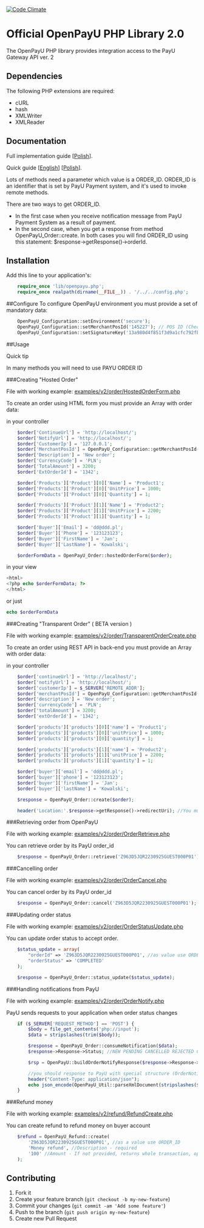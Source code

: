 [![Code Climate](https://codeclimate.com/repos/524eb044f3ea00329815dff1/badges/885c2d52f25c02295344/gpa.png)](https://codeclimate.com/repos/524eb044f3ea00329815dff1/feed)

# Official OpenPayU PHP Library 2.0

The OpenPayU PHP library provides integration access to the PayU Gateway API ver. 2

## Dependencies

The following PHP extensions are required:

* cURL
* hash
* XMLWriter
* XMLReader

## Documentation

Full implementation guide [[Polish](http://developers.payu.com/)].

Quick guide [[English](http://www.payu.com/en/openpayu/QuickGuide.pdf)] [[Polish](http://www.payu.com/pl/openpayu/QuickGuide.pdf)].

Lots of methods need a parameter which value is a ORDER_ID. ORDER_ID is an identifier that is set by PayU
Payment system, and it's used to invoke remote methods.

There are two ways to get ORDER_ID.

- In the first case when you receive notification message from PayU Payment System as a result of payment.
- In the second case, when you get a response from method OpenPayU_Order::create. In both cases you will find
ORDER_ID using this statement: $response->getResponse()->orderId.

## Installation

Add this line to your application's:

```php
    require_once 'lib/openpayu.php';
    require_once realpath(dirname(__FILE__)) . '/../../config.php';
```

##Configure
  To configure OpenPayU environment you must provide a set of mandatory data:

```php
    OpenPayU_Configuration::setEnvironment('secure');
    OpenPayU_Configuration::setMerchantPosId('145227'); // POS ID (Checkout)
    OpenPayU_Configuration::setSignatureKey('13a980d4f851f3d9a1cfc792fb1f5e50'); //Second MD5 key. You will find it in admin panel.
```

##Usage

Quick tip

In many methods you will need to use PAYU ORDER ID


###Creating "Hosted Order"

   File with working example: [examples/v2/order/HostedOrderForm.php](examples/v2/order/HostedOrderForm.php)

   To create an order using HTML form you must provide an Array with order data:

   in your controller
```php
    $order['ContinueUrl'] = 'http://localhost/';
    $order['NotifyUrl'] = 'http://localhost/';
    $order['CustomerIp'] = '127.0.0.1';
    $order['MerchantPosId'] = OpenPayU_Configuration::getMerchantPosId();
    $order['Description'] = 'New order';
    $order['CurrencyCode'] = 'PLN';
    $order['TotalAmount'] = 3200;
    $order['ExtOrderId'] = '1342';

    $order['Products']['Product'][0]['Name'] = 'Product1';
    $order['Products']['Product'][0]['UnitPrice'] = 1000;
    $order['Products']['Product'][0]['Quantity'] = 1;

    $order['Products']['Product'][1]['Name'] = 'Product2';
    $order['Products']['Product'][1]['UnitPrice'] = 2200;
    $order['Products']['Product'][1]['Quantity'] = 1;

    $order['Buyer']['Email'] = 'dd@ddd.pl';
    $order['Buyer']['Phone'] = '123123123';
    $order['Buyer']['FirstName'] = 'Jan';
    $order['Buyer']['LastName'] = 'Kowalski';

    $orderFormData = OpenPayU_Order::hostedOrderForm($order);
```
  in your view
```php
<html>
<?php echo $orderFormData; ?>
</html>
```
  or just
```php
echo $orderFormData
```

###Creating "Transparent Order" ( BETA version )

   File with working example: [examples/v2/order/TransparentOrderCreate.php](examples/v2/order/TransparentOrderCreate.php)

   To create an order using REST API in back-end you must provide an Array with order data:

   in your controller
```php
    $order['continueUrl'] = 'http://localhost/';
    $order['notifyUrl'] = 'http://localhost/';
    $order['customerIp'] = $_SERVER['REMOTE_ADDR'];
    $order['merchantPosId'] = OpenPayU_Configuration::getMerchantPosId();
    $order['description'] = 'New order';
    $order['currencyCode'] = 'PLN';
    $order['totalAmount'] = 3200;
    $order['extOrderId'] = '1342';

    $order['products']['products'][0]['name'] = 'Product1';
    $order['products']['products'][0]['unitPrice'] = 1000;
    $order['products']['products'][0]['quantity'] = 1;

    $order['products']['products'][1]['name'] = 'Product2';
    $order['products']['products'][1]['unitPrice'] = 2200;
    $order['products']['products'][1]['quantity'] = 1;

    $order['buyer']['email'] = 'dd@ddd.pl';
    $order['buyer']['phone'] = '123123123';
    $order['buyer']['firstName'] = 'Jan';
    $order['buyer']['lastName'] = 'Kowalski';

    $response = OpenPayU_Order::create($order);

    header('Location:'.$response->getResponse()->redirectUri); //You must redirect your client to PayU payment summary page.
```

###Retrieving order from OpenPayU

   File with working example: [examples/v2/order/OrderRetrieve.php](examples/v2/order/OrderRetrieve.php)

   You can retrieve order by its PayU order_id

```php
    $response = OpenPayU_Order::retrieve('Z963D5JQR2230925GUEST000P01'); //as parameter use ORDER_ID
```

###Cancelling order

   File with working example: [examples/v2/order/OrderCancel.php](examples/v2/order/OrderCancel.php)

   You can cancel order by its PayU order_id

```php
    $response = OpenPayU_Order::cancel('Z963D5JQR2230925GUEST000P01'); //as parameter use ORDER_ID
```

###Updating order status

   File with working example: [examples/v2/order/OrderStatusUpdate.php](examples/v2/order/OrderStatusUpdate.php)

   You can update order status to accept order.

```php
    $status_update = array(
        "orderId" => 'Z963D5JQR2230925GUEST000P01', //as value use ORDER_ID
        "orderStatus" => 'COMPLETED'
    );

    $response = OpenPayU_Order::status_update($status_update);
```

###Handling notifications from PayU

   File with working example: [examples/v2/order/OrderNotify.php](examples/v2/order/OrderNotify.php)

   PayU sends requests to your application when order status changes

```php
    if ($_SERVER['REQUEST_METHOD'] == 'POST') {
        $body = file_get_contents('php://input');
        $data = stripslashes(trim($body));

        $response = OpenPayU_Order::consumeNotification($data);
        $response->Response->Status; //NEW PENDING CANCELLED REJECTED COMPLETED WAITING_FOR_CONFIRMATION

        $rsp = OpenPayU::buildOrderNotifyResponse($response->Response->Order->OrderId);

        //you should response to PayU with special structure (OrderNotifyResponse)
        header("Content-Type: application/json");
        echo json_encode(OpenPayU_Util::parseXmlDocument(stripslashes($rsp)));
    }
```

###Refund money

   File with working example: [examples/v2/refund/RefundCreate.php](examples/v2/refund/RefundCreate.php)

   You can create refund to refund money on buyer account

```php
    $refund = OpenPayU_Refund::create(
        'Z963D5JQR2230925GUEST000P01', //as a value use ORDER_ID
        'Money refund', //Description - required
        '100' //Amount - If not provided, returns whole transaction, optional
    );
```

## Contributing

1. Fork it
2. Create your feature branch (`git checkout -b my-new-feature`)
3. Commit your changes (`git commit -am 'Add some feature'`)
4. Push to the branch (`git push origin my-new-feature`)
5. Create new Pull Request
